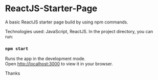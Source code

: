 # ReactJS-Starter-Page
A basic ReactJS starter page build by using npm commands.

Technologies used: JavaScript, ReactJS.
In the project directory, you can run:
### `npm start`
Runs the app in the development mode.\
Open [http://localhost:3000](http://localhost:3000) to view it in your browser.

Thanks
